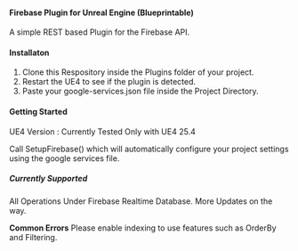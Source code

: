 ﻿#### **Firebase Plugin for Unreal Engine (Blueprintable)**

A simple REST based Plugin for the Firebase API.

#### **Installaton**

1. Clone this Respository inside the Plugins folder of your project.
2. Restart the UE4 to see if the plugin is detected.
3. Paste your google-services.json file inside the Project Directory.

#### **Getting Started**

UE4 Version : Currently Tested Only with UE4 25.4

Call SetupFirebase() which will automatically configure your project 
settings using the google services file.

##### Currently Supported

All Operations Under Firebase Realtime Database.
More Updates on the way.

**Common Errors**
Please enable indexing to use features such as OrderBy and Filtering.

